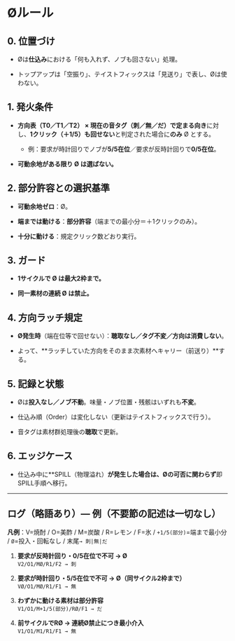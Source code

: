 # Øルール

## 0. 位置づけ[](https://rnt-ui.github.io/docs/ui_sour/%C3%98.html#0-%E4%BD%8D%E7%BD%AE%E3%81%A5%E3%81%91)

- Øは**仕込み**における「何も入れず、ノブも回さない」処理。
    
- トップアップは「空振り」、テイストフィックスは「見送り」で表し、Øは使わない。
    

## 1. 発火条件[](https://rnt-ui.github.io/docs/ui_sour/%C3%98.html#1-%E7%99%BA%E7%81%AB%E6%9D%A1%E4%BB%B6)

- **方向表（T0／T1／T2） × 現在の音タグ（刺／無／だ）**で定まる**向き**に対し、**1クリック（＋1/5）も回せない**と判定された場合に**のみ** Ø とする。
    
    - 例：要求が時計回りでノブが**5/5在位**／要求が反時計回りで**0/5在位**。
- **可動余地がある限り Ø は選ばない。**
    

## 2. 部分許容との選択基準[](https://rnt-ui.github.io/docs/ui_sour/%C3%98.html#2-%E9%83%A8%E5%88%86%E8%A8%B1%E5%AE%B9%E3%81%A8%E3%81%AE%E9%81%B8%E6%8A%9E%E5%9F%BA%E6%BA%96)

- **可動余地ゼロ**：Ø。
    
- **端までは動ける**：**部分許容**（端までの最小分＝＋1クリックのみ）。
    
- **十分に動ける**：規定クリック数どおり実行。
    

## 3. ガード[](https://rnt-ui.github.io/docs/ui_sour/%C3%98.html#3-%E3%82%AC%E3%83%BC%E3%83%89)

- **1サイクルで Ø は最大2枠まで。**
    
- **同一素材の連続 Ø は禁止。**
    

## 4. 方向ラッチ規定

- **Ø発生時**（端在位等で回せない）：**聴取なし／タグ不変／方向は消費しない**。
    
- よって、**ラッチしていた方向をそのまま次素材へキャリー（前送り）**する。
    

## 5. 記録と状態[](https://rnt-ui.github.io/docs/ui_sour/%C3%98.html#4-%E8%A8%98%E9%8C%B2%E3%81%A8%E7%8A%B6%E6%85%8B)

- Øは**投入なし／ノブ不動**。味量・ノブ位置・残骸はいずれも**不変**。
    
- 仕込み順（Order）は変化しない（更新はテイストフィックスで行う）。
    
- 音タグは素材群処理後の**聴取**で更新。
    

## 6. エッジケース[](https://rnt-ui.github.io/docs/ui_sour/%C3%98.html#5-%E3%82%A8%E3%83%83%E3%82%B8%E3%82%B1%E3%83%BC%E3%82%B9)

- 仕込み中に**SPILL（物理溢れ）**が発生した場合は、Øの可否に関わらず**即SPILL手順へ移行。




---

## ログ（略語あり）— 例（不要節の記述は一切なし）[](https://rnt-ui.github.io/docs/ui_sour/%C3%98.html#%E3%83%AD%E3%82%B0%E7%95%A5%E8%AA%9E%E3%81%82%E3%82%8A-%E4%BE%8B%E4%B8%8D%E8%A6%81%E7%AF%80%E3%81%AE%E8%A8%98%E8%BF%B0%E3%81%AF%E4%B8%80%E5%88%87%E3%81%AA%E3%81%97)

**凡例**：V=焼酎 / O=美酢 / M=炭酸 / R=レモン / F=氷 / `+1/5(部分)`=端まで最小分 / `Ø`=投入・回転なし / 末尾`→ 刺|無|だ`

1. **要求が反時計回り・0/5在位で不可 → Ø**  
    `V2/O1/MØ/R1/F2 → 刺`
    
2. **要求が時計回り・5/5在位で不可 → Ø（同サイクル2枠まで）**  
    `VØ/O1/MØ/R1/F1 → 無`
    
3. **わずかに動ける素材は部分許容**  
    `V1/O1/M+1/5(部分)/RØ/F1 → だ`
    
4. **前サイクルでRØ → 連続Ø禁止につき最小介入**  
    `V1/O1/M1/R1/F1 → 無`
